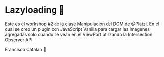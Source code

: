 # Lazyloading 🦊

Este es el workshop #2 de la clase Manipulación del DOM de @Platzi.
En el cual se creo un plugin con JavaScript Vanilla para cargar las imagenes agregadas solo cuando se vean en el ViewPort utilizando la Intersection Observer API

Francisco Catalan 💙

